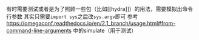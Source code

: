 有时需要测试或者是为了照顾一些包（比如[[hydra]]）的用法，需要模拟出命令行参数
其实只需要`import sys`之后改`sys.argv`即可
参考
https://omegaconf.readthedocs.io/en/2.1_branch/usage.html#from-command-line-arguments
中的simulate（用于测试）